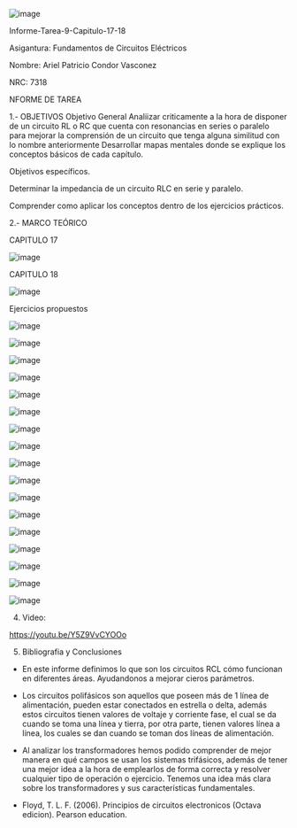 ![image](https://user-images.githubusercontent.com/117843879/221679143-59d9ff30-e95f-41c7-b8bd-67167c9e8635.png)

Informe-Tarea-9-Capitulo-17-18

Asigantura: Fundamentos de Circuitos Eléctricos

Nombre: Ariel Patricio Condor Vasconez 

NRC: 7318

NFORME DE TAREA

1.- OBJETIVOS
Objetivo General
Analiizar criticamente a la hora de disponer de un circuito RL o RC que cuenta con resonancias en series o paralelo para mejorar la comprensión de un circuito que tenga alguna similitud con lo nombre anteriormente Desarrollar mapas mentales donde se explique los conceptos básicos de cada capítulo.


Objetivos específicos.

Determinar la impedancia de un circuito RLC en serie y paralelo.

Comprender como aplicar los conceptos dentro de los ejercicios prácticos.

2.- MARCO TEÓRICO

CAPITULO 17

![image](https://user-images.githubusercontent.com/117843879/221679584-fcc652b7-3c35-42ab-86d1-914ea693320f.png)

CAPITULO 18

![image](https://user-images.githubusercontent.com/117843879/221679621-9901c23b-c28b-4ced-8e7e-fc76812a9574.png)

Ejercicios propuestos

![image](https://user-images.githubusercontent.com/117843879/221679642-83b7134d-e2c2-44e0-b315-6d71a976fcaf.png)

![image](https://user-images.githubusercontent.com/117843879/221679773-46546868-24f4-4bb0-ad96-afb852a7b9bd.png)


![image](https://user-images.githubusercontent.com/117843879/221679822-85cee241-0767-4115-a916-4fe53ed8d60f.png)


![image](https://user-images.githubusercontent.com/117843879/221679845-5bac2b30-bd4e-4a27-aa0d-1f7fa16512c7.png)


![image](https://user-images.githubusercontent.com/117843879/221679857-27d68423-db44-40af-90d0-0913989d3964.png)


![image](https://user-images.githubusercontent.com/117843879/221679878-ed7e15e6-eb24-4ca2-9208-64dae485fedb.png)

![image](https://user-images.githubusercontent.com/117843879/221679900-6d695533-29ee-4b52-80dd-a86e26465732.png)


![image](https://user-images.githubusercontent.com/117843879/221679931-f4b2840e-4b42-40dc-9ee4-518f023c20d1.png)


![image](https://user-images.githubusercontent.com/117843879/221679949-59f2f4c7-7b38-4b30-a95c-daf67bb73a58.png)


![image](https://user-images.githubusercontent.com/117843879/221679970-2bacec7e-3539-4722-9238-c95f72f5431b.png)


![image](https://user-images.githubusercontent.com/117843879/221679985-cef2d222-db30-4e02-9e61-4d2720be1604.png)


![image](https://user-images.githubusercontent.com/117843879/221680026-c6cc6323-eafc-4c89-a09c-511975ba8dab.png)


![image](https://user-images.githubusercontent.com/117843879/221680006-e3a42d4b-d473-4674-8ca6-602f64ca265d.png)


![image](https://user-images.githubusercontent.com/117843879/221680042-c3fd1a9d-9956-4382-ba76-bca28bf1604c.png)


![image](https://user-images.githubusercontent.com/117843879/221680295-a78b4ae8-3561-4353-a047-7ff883daba5f.png)


![image](https://user-images.githubusercontent.com/117843879/221680311-d3712da8-c57d-4766-b540-8195b7187f0a.png)


![image](https://user-images.githubusercontent.com/117843879/221680335-5036cf6f-1271-47ff-8ab1-6ca79c988130.png)


4. Video:

https://youtu.be/Y5Z9VvCYOOo

5. Bibliografia y Conclusiones

* En este informe definimos lo que son los circuitos RCL cómo funcionan en diferentes áreas. Ayudandonos a mejorar cieros parámetros.

* Los circuitos polifásicos son aquellos que poseen más de 1 línea de alimentación, pueden estar conectados en estrella o delta, además estos circuitos tienen valores de voltaje y corriente fase, el cual se da cuando se toma una línea y tierra, por otra parte, tienen valores línea a línea, los cuales se dan cuando se toman dos líneas de alimentación.

* Al analizar los transformadores hemos podido comprender de mejor manera en qué campos se usan los sistemas trifásicos, además de tener una mejor idea a la hora de emplearlos de forma correcta y resolver cualquier tipo de operación o ejercicio. Tenemos una idea más clara sobre los transformadores y sus características fundamentales.

* Floyd, T. L. F. (2006). Principios de circuitos electronicos (Octava edicion). Pearson education.

